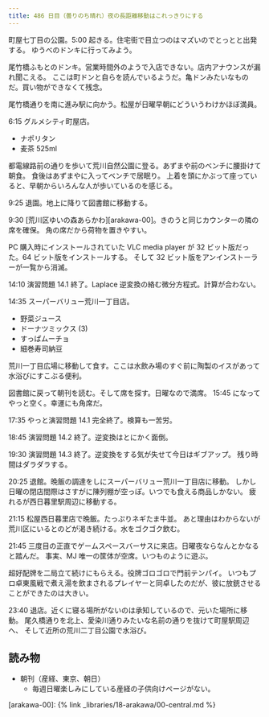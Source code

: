 ```yaml
---
title: 486 日目（曇りのち晴れ）夜の長距離移動はこれっきりにする
---
```


町屋七丁目の公園。5:00 起きる。住宅街で目立つのはマズいのでとっとと出発する。
ゆうべのドンキに行ってみよう。

尾竹橋ふもとのドンキ。営業時間外のようで入店できない。店内アナウンスが漏れ聞こえる。
ここは町ドンと自らを読んでいるようだ。亀ドンみたいなものだ。買い物ができなくて残念。

尾竹橋通りを南に進み駅に向かう。松屋が日曜早朝にどういうわけかほぼ満員。

6:15 グルメシティ町屋店。

* ナポリタン
* 麦茶 525ml

都電線路前の通りを歩いて荒川自然公園に登る。あずまや前のベンチに腰掛けて朝食。
食後はあずまやに入ってベンチで居眠り。
上着を頭にかぶって座っていると、早朝からいろんな人が歩いているのを感じる。

9:25 退園。地上に降りて図書館に移動する。

9:30 [荒川区ゆいの森あらかわ][arakawa-00]。きのうと同じカウンターの隣の席を確保。
角の席だから荷物を置きやすい。

PC 購入時にインストールされていた VLC media player が 32 ビット版だった。64 ビット版をインストールする。
そして 32 ビット版をアンインストーラーが一覧から消滅。

14:10 演習問題 14.1 終了。Laplace 逆変換の絡む微分方程式。計算が合わない。

14:35 スーパーバリュー荒川一丁目店。

* 野菜ジュース
* ドーナツミックス (3)
* すっぱムーチョ
* 細巻寿司納豆

荒川一丁目広場に移動して食す。ここは水飲み場のすぐ前に陶製のイスがあって水浴びにすこぶる便利。

図書館に戻って朝刊を読む。そして席を探す。日曜なので満席。
15:45 になってやっと空く。幸運にも角席だ。

17:35 やっと演習問題 14.1 完全終了。検算も一苦労。

18:45 演習問題 14.2 終了。逆変換はとにかく面倒。

19:30 演習問題 14.3 終了。逆変換をする気が失せて今日はギブアップ。
残り時間はダラダラする。

20:25 退館。晩飯の調達をしにスーパーバリュー荒川一丁目店に移動。
しかし日曜の閉店間際はさすがに陳列棚が空っぽ。いつでも食える商品しかない。
疲れるが西日暮里駅周辺に移動する。

21:15 松屋西日暮里店で晩飯。たっぷりネギたま牛並。
あと理由はわからないが荒川区にいるとのどが渇き続ける。水をゴクゴク飲む。

21:45 三度目の正直でゲームスペースバーサスに来店。日曜夜ならなんとかなると踏んだ。
事実、MJ 唯一の筐体が空席。いつものように遊ぶ。

超好配牌を二局立て続けにもらえる。役牌ゴロゴロで門前テンパイ。
いつもプロ卓東風戦で煮え湯を飲まされるプレイヤーと同卓したのだが、彼に放銃させることができたのは大きい。

23:40 退店。近くに寝る場所がないのは承知しているので、元いた場所に移動。
尾久橋通りを北上、愛染川通りみたいな名前の通りを抜けて町屋駅周辺へ、
そして近所の荒川二丁目公園で水浴び。

## 読み物

* 朝刊（産経、東京、朝日）
  * 毎週日曜楽しみにしている産経の子供向けページがない。

[arakawa-00]: {% link _libraries/18-arakawa/00-central.md %}
